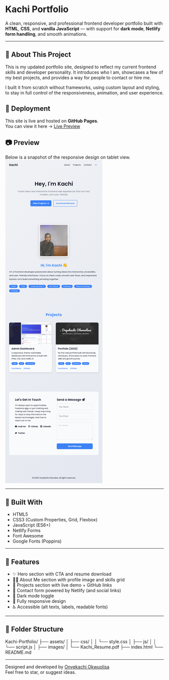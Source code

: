 # Kachi Portfolio

A clean, responsive, and professional frontend developer portfolio built with **HTML**, **CSS**, and **vanilla JavaScript** — with support for **dark mode**, **Netlify form handling**, and smooth animations.  

---

## 📌 About This Project

This is my updated portfolio site, designed to reflect my current frontend skills and developer personality. It introduces who I am, showcases a few of my best projects, and provides a way for people to contact or hire me.  

I built it from scratch without frameworks, using custom layout and styling, to stay in full control of the responsiveness, animation, and user experience.

## 🚀 Deployment

This site is live and hosted on **GitHub Pages**.  
You can view it here → [Live Preview](https://on2onyekachi.github.io/Kachi-Portfolio)


## 📷 Preview
Below is a snapshot of the responsive design on tablet view.
![Kachi Portfolio Preview](assets/images/preview.png) 

---

## 🧰 Built With

- HTML5
- CSS3 (Custom Properties, Grid, Flexbox)
- JavaScript (ES6+)
- Netlify Forms
- Font Awesome
- Google Fonts (Poppins)

---

## 📸 Features

- ✨ Hero section with CTA and resume download  
- 🧑‍💻 About Me section with profile image and skills grid  
- 🚀 Projects section with live demo + GitHub links  
- 📩 Contact form powered by Netlify (and social links)  
- 🌙 Dark mode toggle  
- 📱 Fully responsive design  
- ♿ Accessible (alt texts, labels, readable fonts)

---

## 📂 Folder Structure

Kachi-Portfolio/
├── assets/
│ ├── css/
│ │ └── style.css
│ ├── js/
│ │ └── script.js
│ ├── images/
│ └── Kachi_Resume.pdf
├── index.html
└── README.md

---

Designed and developed by [Onyekachi Okwuolisa](https://github.com/on2onyekachi)  
Feel free to star, or suggest ideas.
